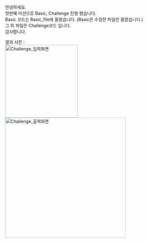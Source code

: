 안녕하세요.    
첫번째 미션으로 Basic, Challenge 진행 했습니다.    
Basic 코드는 Basic_file에 올렸습니다. (Basic은 수정한 파일만 올렸습니다.)    
그 외 파일은 Challenge코드 입니다.    
감사합니다.    
     
결과 사진 :    
<img width="237" alt="Challenge_입력화면" src="https://user-images.githubusercontent.com/102952715/161587810-23995480-1b5e-442e-a799-00d5e6d69244.PNG">
<img width="393" alt="Challenge_출력화면" src="https://user-images.githubusercontent.com/102952715/161587932-a66d647b-d476-4dd8-bfc2-ea9c1a736c1b.PNG">
